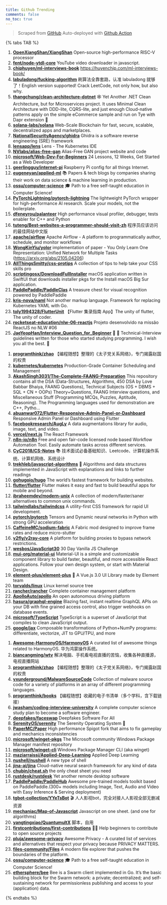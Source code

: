 ```yaml
---
title: Github Trending
comments: false
no_toc: true
---
```


> Scraped from [GitHub](https://github.com/trending)
Auto-deployed with [Github Action](https://docs.github.com/en/actions)

{% tabs TAB %}
<!-- tab Daily -->
1. [**OpenXiangShan/XiangShan**](https://github.com/OpenXiangShan/XiangShan)
Open-source high-performance RISC-V processor
2. [**fent/node-ytdl-core**](https://github.com/fent/node-ytdl-core)
YouTube video downloader in javascript.
3. [**chiphuyen/ml-interviews-book**](https://github.com/chiphuyen/ml-interviews-book)
https://huyenchip.com/ml-interviews-book/
4. [**labuladong/fucking-algorithm**](https://github.com/labuladong/fucking-algorithm)
刷算法全靠套路，认准 labuladong 就够了！English version supported! Crack LeetCode, not only how, but also why.
5. [**thangchung/clean-architecture-dotnet**](https://github.com/thangchung/clean-architecture-dotnet)
🕸 Yet Another .NET Clean Architecture, but for Microservices project. It uses Minimal Clean Architecture with DDD-lite, CQRS-lite, and just enough Cloud-native patterns apply on the simple eCommerce sample and run on Tye with Dapr extension 🍻
6. [**solana-labs/solana**](https://github.com/solana-labs/solana)
Web-Scale Blockchain for fast, secure, scalable, decentralized apps and marketplaces.
7. [**NationalSecurityAgency/ghidra**](https://github.com/NationalSecurityAgency/ghidra)
Ghidra is a software reverse engineering (SRE) framework
8. [**lensapp/lens**](https://github.com/lensapp/lens)
Lens - The Kubernetes IDE
9. [**NVlabs/alias-free-gan**](https://github.com/NVlabs/alias-free-gan)
Alias-Free GAN project website and code
10. [**microsoft/Web-Dev-For-Beginners**](https://github.com/microsoft/Web-Dev-For-Beginners)
24 Lessons, 12 Weeks, Get Started as a Web Developer
11. [**geerlingguy/internet-pi**](https://github.com/geerlingguy/internet-pi)
Raspberry Pi config for all things Internet.
12. [**eugeneyan/applied-ml**](https://github.com/eugeneyan/applied-ml)
📚 Papers & tech blogs by companies sharing their work on data science & machine learning in production.
13. [**ossu/computer-science**](https://github.com/ossu/computer-science)
🎓 Path to a free self-taught education in Computer Science!
14. [**PyTorchLightning/pytorch-lightning**](https://github.com/PyTorchLightning/pytorch-lightning)
The lightweight PyTorch wrapper for high-performance AI research. Scale your models, not the boilerplate.
15. [**dfeneyrou/palanteer**](https://github.com/dfeneyrou/palanteer)
High performance visual profiler, debugger, tests enabler for C++ and Python
16. [**tuteng/Best-websites-a-programmer-should-visit-zh**](https://github.com/tuteng/Best-websites-a-programmer-should-visit-zh)
程序员应该访问的最佳网站中文版
17. [**apache/airflow**](https://github.com/apache/airflow)
Apache Airflow - A platform to programmatically author, schedule, and monitor workflows
18. [**WongKinYiu/yolor**](https://github.com/WongKinYiu/yolor)
implementation of paper - You Only Learn One Representation: Unified Network for Multiple Tasks (https://arxiv.org/abs/2105.04206)
19. [**AllThingsSmitty/css-protips**](https://github.com/AllThingsSmitty/css-protips)
A collection of tips to help take your CSS skills pro
20. [**scriptingosx/DownloadFullInstaller**](https://github.com/scriptingosx/DownloadFullInstaller)
macOS application written in SwiftUI that downloads installer pkgs for the Install macOS Big Sur application.
21. [**PaddlePaddle/PaddleClas**](https://github.com/PaddlePaddle/PaddleClas)
A treasure chest for visual recognition powered by PaddlePaddle
22. [**kris-nova/naml**](https://github.com/kris-nova/naml)
Not another markup language. Framework for replacing Kubernetes YAML with Go.
23. [**toly1994328/FlutterUnit**](https://github.com/toly1994328/FlutterUnit)
【Flutter 集录指南 App】The unity of flutter, The unity of coder.
24. [**rocketseat-education/nlw-06-reactjs**](https://github.com/rocketseat-education/nlw-06-reactjs)
Projeto desenvolvido na missão ReactJS no NLW #06
25. [**JaeYeopHan/Interview_Question_for_Beginner**](https://github.com/JaeYeopHan/Interview_Question_for_Beginner)
👦 👧 Technical-Interview guidelines written for those who started studying programming. I wish you all the best. 👾
<!-- endtab -->
<!-- tab Weekly -->
1. [**programthink/zhao**](https://github.com/programthink/zhao)
【编程随想】整理的《太子党关系网络》，专门揭露赵国的权贵
2. [**kubernetes/kubernetes**](https://github.com/kubernetes/kubernetes)
Production-Grade Container Scheduling and Management
3. [**AkashSingh3031/The-Complete-FAANG-Preparation**](https://github.com/AkashSingh3031/The-Complete-FAANG-Preparation)
This repository contains all the DSA (Data-Structures, Algorithms, 450 DSA by Love Babbar Bhaiya, FAANG Questions), Technical Subjects (OS + DBMS + SQL + CN + OOPs) Theory+Questions, FAANG Interview questions, and Miscellaneous Stuff (Programming MCQs, Puzzles, Aptitude, Reasoning). The Programming languages used for demonstration are C++, Pytho…
4. [**abuanwar072/Flutter-Responsive-Admin-Panel-or-Dashboard**](https://github.com/abuanwar072/Flutter-Responsive-Admin-Panel-or-Dashboard)
Responsive Admin Panel or Dashboard using Flutter
5. [**facebookresearch/AugLy**](https://github.com/facebookresearch/AugLy)
A data augmentations library for audio, image, text, and video.
6. [**vercel/next.js**](https://github.com/vercel/next.js)
The React Framework
7. [**n8n-io/n8n**](https://github.com/n8n-io/n8n)
Free and open fair-code licensed node based Workflow Automation Tool. Easily automate tasks across different services.
8. [**CyC2018/CS-Notes**](https://github.com/CyC2018/CS-Notes)
📚 技术面试必备基础知识、Leetcode、计算机操作系统、计算机网络、系统设计
9. [**trekhleb/javascript-algorithms**](https://github.com/trekhleb/javascript-algorithms)
📝 Algorithms and data structures implemented in JavaScript with explanations and links to further readings
10. [**gohugoio/hugo**](https://github.com/gohugoio/hugo)
The world’s fastest framework for building websites.
11. [**flutter/flutter**](https://github.com/flutter/flutter)
Flutter makes it easy and fast to build beautiful apps for mobile and beyond.
12. [**ibraheemdev/modern-unix**](https://github.com/ibraheemdev/modern-unix)
A collection of modern/faster/saner alternatives to common unix commands.
13. [**tailwindlabs/tailwindcss**](https://github.com/tailwindlabs/tailwindcss)
A utility-first CSS framework for rapid UI development.
14. [**pytorch/pytorch**](https://github.com/pytorch/pytorch)
Tensors and Dynamic neural networks in Python with strong GPU acceleration
15. [**CaffeineMC/sodium-fabric**](https://github.com/CaffeineMC/sodium-fabric)
A Fabric mod designed to improve frame rates and reduce micro-stutter
16. [**v2fly/v2ray-core**](https://github.com/v2fly/v2ray-core)
A platform for building proxies to bypass network restrictions.
17. [**wesbos/JavaScript30**](https://github.com/wesbos/JavaScript30)
30 Day Vanilla JS Challenge
18. [**mui-org/material-ui**](https://github.com/mui-org/material-ui)
Material-UI is a simple and customizable component library to build faster, beautiful, and more accessible React applications. Follow your own design system, or start with Material Design.
19. [**element-plus/element-plus**](https://github.com/element-plus/element-plus)
🎉 A Vue.js 3.0 UI Library made by Element team
20. [**torvalds/linux**](https://github.com/torvalds/linux)
Linux kernel source tree
21. [**rancher/rancher**](https://github.com/rancher/rancher)
Complete container management platform
22. [**ApolloAuto/apollo**](https://github.com/ApolloAuto/apollo)
An open autonomous driving platform
23. [**hasura/graphql-engine**](https://github.com/hasura/graphql-engine)
Blazing fast, instant realtime GraphQL APIs on your DB with fine grained access control, also trigger webhooks on database events.
24. [**microsoft/TypeScript**](https://github.com/microsoft/TypeScript)
TypeScript is a superset of JavaScript that compiles to clean JavaScript output.
25. [**google/jax**](https://github.com/google/jax)
Composable transformations of Python+NumPy programs: differentiate, vectorize, JIT to GPU/TPU, and more
<!-- endtab -->
<!-- tab Monthly -->
1. [**Awesome-HarmonyOS/HarmonyOS**](https://github.com/Awesome-HarmonyOS/HarmonyOS)
A curated list of awesome things related to HarmonyOS. 华为鸿蒙操作系统。
2. [**biancangming/wtv**](https://github.com/biancangming/wtv)
解决电脑、手机看电视直播的苦恼，收集各种直播源，电视直播网站
3. [**programthink/zhao**](https://github.com/programthink/zhao)
【编程随想】整理的《太子党关系网络》，专门揭露赵国的权贵
4. [**vxunderground/MalwareSourceCode**](https://github.com/vxunderground/MalwareSourceCode)
Collection of malware source code for a variety of platforms in an array of different programming languages.
5. [**programthink/books**](https://github.com/programthink/books)
【编程随想】收藏的电子书清单（多个学科，含下载链接）
6. [**jwasham/coding-interview-university**](https://github.com/jwasham/coding-interview-university)
A complete computer science study plan to become a software engineer.
7. [**deepfakes/faceswap**](https://github.com/deepfakes/faceswap)
Deepfakes Software For All
8. [**SerenityOS/serenity**](https://github.com/SerenityOS/serenity)
The Serenity Operating System 🐞
9. [**PaperMC/Paper**](https://github.com/PaperMC/Paper)
High performance Spigot fork that aims to fix gameplay and mechanics inconsistencies
10. [**microsoft/winget-pkgs**](https://github.com/microsoft/winget-pkgs)
The Microsoft community Windows Package Manager manifest repository
11. [**microsoft/winget-cli**](https://github.com/microsoft/winget-cli)
Windows Package Manager CLI (aka winget)
12. [**maziarraissi/Applied-Deep-Learning**](https://github.com/maziarraissi/Applied-Deep-Learning)
Applied Deep Learning
13. [**nushell/nushell**](https://github.com/nushell/nushell)
A new type of shell
14. [**jina-ai/jina**](https://github.com/jina-ai/jina)
Cloud-native neural search framework for any kind of data
15. [**chubin/cheat.sh**](https://github.com/chubin/cheat.sh)
the only cheat sheet you need
16. [**rustdesk/rustdesk**](https://github.com/rustdesk/rustdesk)
Yet another remote desktop software
17. [**PaddlePaddle/PaddleHub**](https://github.com/PaddlePaddle/PaddleHub)
Awesome pre-trained models toolkit based on PaddlePaddle.(300+ models including Image, Text, Audio and Video with Easy Inference & Serving deployment)
18. [**tgbot-collection/YYeTsBot**](https://github.com/tgbot-collection/YYeTsBot)
🎬 人人影视bot，完全对接人人影视全部无删减资源
19. [**mechaniac/Map-of-Javascript**](https://github.com/mechaniac/Map-of-Javascript)
Javascript on one sheet. (and one for algorithms)
20. [**yangtingxiao/QuantumultX**](https://github.com/yangtingxiao/QuantumultX)
脚本，自用
21. [**firstcontributions/first-contributions**](https://github.com/firstcontributions/first-contributions)
🚀✨ Help beginners to contribute to open source projects
22. [**pluja/awesome-privacy**](https://github.com/pluja/awesome-privacy)
Awesome Privacy - A curated list of services and alternatives that respect your privacy because PRIVACY MATTERS.
23. [**files-community/Files**](https://github.com/files-community/Files)
A modern file explorer that pushes the boundaries of the platform.
24. [**ossu/computer-science**](https://github.com/ossu/computer-science)
🎓 Path to a free self-taught education in Computer Science!
25. [**ethersphere/bee**](https://github.com/ethersphere/bee)
Bee is a Swarm client implemented in Go. It’s the basic building block for the Swarm network: a private; decentralized; and self-sustaining network for permissionless publishing and access to your (application) data.
<!-- endtab -->
{% endtabs %}

